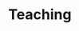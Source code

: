 ---
# An instance of the Experience widget.
# Documentation: https://wowchemy.com/docs/page-builder/
widget: experience

# This file represents a page section.
headless: true

# Order that this section appears on the page.
weight: 40

title: Teaching
subtitle:

# Date format for experience
#   Refer to https://wowchemy.com/docs/customization/#date-format
date_format: Jan 2006

# Experiences.
#   Add/remove as many `experience` items below as you like.
#   Required fields are `title`, `company`, and `date_start`.
#   Leave `date_end` empty if it's your current employer.
#   Begin multi-line descriptions with YAML's `|2-` multi-line prefix.
experience:
  - title: Data and Analysis for Marketing Decisions
    company: University of Pennsylvania, the Wharton School
    location: MBA and Undergraduate
    date_start: '2020-09-01'
    date_end: ''
        
  - title: Introduction to Structural Modeling
    company: Georgia State University, J. Mack Robinson College of Business
    location: Doctoral seminar
    date_start: '2020-01-01'
    date_end: '2020-05-31'

  - title: Data Driven Marketing
    company: Georgia State University, J. Mack Robinson College of Business
    location: Undergraduate
    date_start: '2020-01-01'
    date_end: '2020-05-31'

design:
  columns: '2'
---